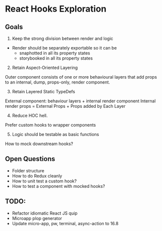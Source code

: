 # React Hooks Exploration

## Goals

1. Keep the strong division between render and logic

* Render should be separately exportable so it can be
  * snaphotted in all its property states
  * storybooked in all its property states
 
2. Retain Aspect-Oriented Layering

Outer component consists of one or more behavioural layers that add props to an
internal, dump, props-only, render component.

3. Retain Layered Static TypeDefs

External component: behaviour layers + internal render component
Internal render props = External Props + Props added by Each Layer

4. Reduce HOC hell.

Prefer custom hooks to wrapper components

5. Logic should be testable as basic functions

How to mock downstream hooks?

## Open Questions

* Folder structure
* How to do Redux cleanly
* How to unit test a custom hook?
* How to test a component with mocked hooks?

## TODO:
* Refactor idiomatic React JS quip
* Microapp plop generator
* Update micro-app, pw, terminal, async-action to 16.8
